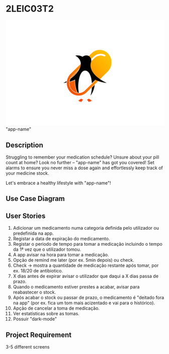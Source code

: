 # 2LEIC03T2
![](logo-app.png)
"app-name"

## Description
Struggling to remember your medication schedule? Unsure about your pill count at home? Look no further – "app-name" has got you covered! Set alarms to ensure you never miss a dose again and effortlessly keep track of your medicine stock. 

Let's embrace a healthy lifestyle with "app-name"!

## Use Case Diagram

## User Stories
1. Adicionar um medicamento numa categoria definida pelo utilizador ou predefinida na app.
2. Registar a data de expiração do medicamento.
3. Registar o periodo de tempo para tomar a medicação incluindo o tempo da 1ª vez que o utilizador tomou.
4. A app avisar na hora para tomar a medicação.
5. Opção de remind me later (por ex. 5min depois) ou check.
6. Check -> mostra a quantidade de medicação restante após tomar, por ex. 18/20 de antibiotico.
7. X dias antes de expirar avisar o utilizador que daqui a X dias passa de prazo.
8. Quando o medicamento estiver prestes a acabar, avisar para reabastecer o stock.
9. Após acabar o stock ou passar de prazo, o medicamento é "deitado fora na app" (por ex. fica um tom mais acizentado e vai para o histórico).
10. Apção de cancelar a toma de medicação.
11. Ver estatísticas sobre as tomas.
12. Possuir "dark-mode"

## Project Requirement
3-5 different screens